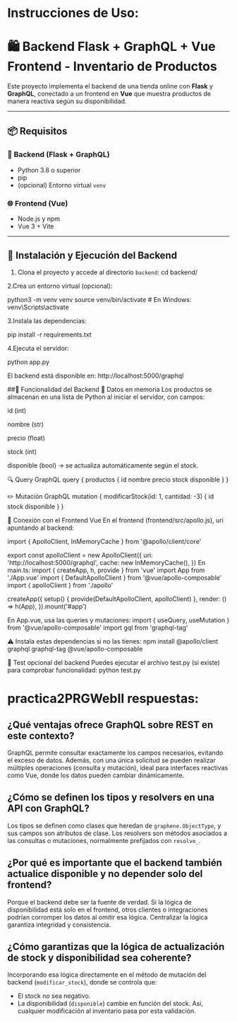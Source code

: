 # Instrucciones de Uso:

# 🛍️ Backend Flask + GraphQL + Vue Frontend - Inventario de Productos

Este proyecto implementa el backend de una tienda online con **Flask** y **GraphQL**, conectado a un frontend en **Vue** que muestra productos de manera reactiva según su disponibilidad.

---

## 📦 Requisitos

### 🔧 Backend (Flask + GraphQL)

- Python 3.8 o superior
- pip
- (opcional) Entorno virtual `venv`

### 🌐 Frontend (Vue)

- Node.js y npm
- Vue 3 + Vite

---

## 🚀 Instalación y Ejecución del Backend

1. Clona el proyecto y accede al directorio `backend`:
cd backend/

2.Crea un entorno virtual (opcional):

python3 -m venv venv
source venv/bin/activate  # En Windows: venv\Scripts\activate

3.Instala las dependencias:

pip install -r requirements.txt

4.Ejecuta el servidor:

python app.py

El backend está disponible en:
http://localhost:5000/graphql

##🎯 Funcionalidad del Backend
📌 Datos en memoria
Los productos se almacenan en una lista de Python al iniciar el servidor, con campos:

id (int)

nombre (str)

precio (float)

stock (int)

disponible (bool) → se actualiza automáticamente según el stock.

🔍 Query GraphQL
query {
  productos {
    id
    nombre
    precio
    stock
    disponible
  }
}

✏️ Mutación GraphQL
mutation {
  modificarStock(id: 1, cantidad: -3) {
    id
    stock
    disponible
  }
}

🔗 Conexión con el Frontend Vue
En el frontend (frontend/src/apollo.js), uri apuntando al backend:

import { ApolloClient, InMemoryCache } from '@apollo/client/core'

export const apolloClient = new ApolloClient({
  uri: 'http://localhost:5000/graphql',
  cache: new InMemoryCache(),
})
En main.ts:
import { createApp, h, provide } from 'vue'
import App from './App.vue'
import { DefaultApolloClient } from '@vue/apollo-composable'
import { apolloClient } from './apollo'

createApp({
  setup() {
    provide(DefaultApolloClient, apolloClient)
  },
  render: () => h(App),
}).mount('#app')

En App.vue, usa las queries y mutaciones:
import { useQuery, useMutation } from '@vue/apollo-composable'
import gql from 'graphql-tag'

⚠️ Instala estas dependencias si no las tienes:
npm install @apollo/client graphql graphql-tag @vue/apollo-composable

🧪 Test opcional del backend
Puedes ejecutar el archivo test.py (si existe) para comprobar funcionalidad:
python test.py

# practica2PRGWebII respuestas:

## ¿Qué ventajas ofrece GraphQL sobre REST en este contexto?

GraphQL permite consultar exactamente los campos necesarios, evitando el exceso de datos. Además, con una única solicitud se pueden realizar múltiples operaciones (consulta y mutación), ideal para interfaces reactivas como Vue, donde los datos pueden cambiar dinámicamente.

## ¿Cómo se definen los tipos y resolvers en una API con GraphQL?

Los tipos se definen como clases que heredan de `graphene.ObjectType`, y sus campos son atributos de clase. Los resolvers son métodos asociados a las consultas o mutaciones, normalmente prefijados con `resolve_`.

## ¿Por qué es importante que el backend también actualice disponible y no depender solo del frontend?

Porque el backend debe ser la fuente de verdad. Si la lógica de disponibilidad está solo en el frontend, otros clientes o integraciones podrían corromper los datos al omitir esa lógica. Centralizar la lógica garantiza integridad y consistencia.

## ¿Cómo garantizas que la lógica de actualización de stock y disponibilidad sea coherente?

Incorporando esa lógica directamente en el método de mutación del backend (`modificar_stock`), donde se controla que:
- El stock no sea negativo.
- La disponibilidad (`disponible`) cambie en función del stock.
Así, cualquier modificación al inventario pasa por esta validación.
